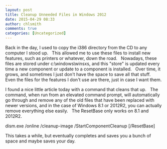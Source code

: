 ```yaml
---
layout: post
title: Cleanup Unneeded Files in Windows 2012
date: 2015-04-29 08:33
author: chlsmith
comments: true
categories: [Uncategorized]
---
```

Back in the day, I used to copy the i386 directory from the CD to any computer I stood up.   This allowed me to use these files to install new features, such as printers or whatever, down the road.   Nowadays, these files are stored under c:\windows\winsxs, and this "store" is updated every time a new component or update to a component is installed.   Over time, it grows, and sometimes I just don't have the space to save all that stuff.   Even the files for the features I don't use are there, just in case I want them.

I found a nice little article today with a command that cleans that up.   The command, when run from an elevated command prompt, will automatically go through and remove any of the old files that have been replaced with newer versions, and in the case of Windows 8.1 or 2012R2, you can actually remove everything else easily.   The ResetBase only works on 8.1 and 2012R2.

dism.exe /online /cleanup-image /StartComponentCleanup [/ResetBase]

This takes a while, but eventually completes and saves you a bunch of space and maybe saves your day.
